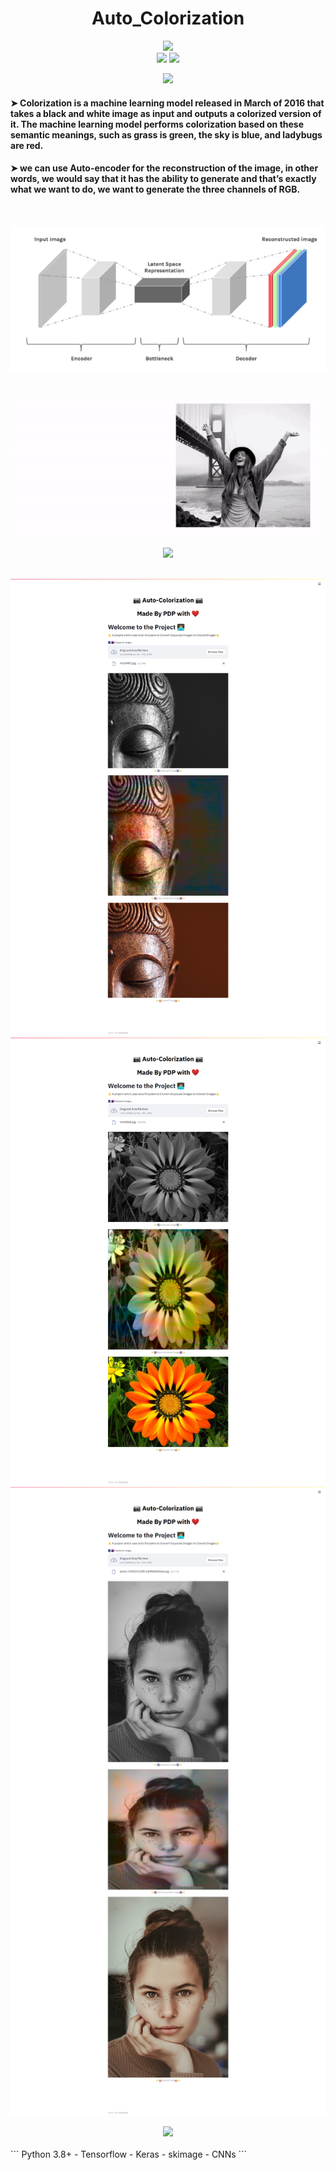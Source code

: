 # <div align="center"> Auto_Colorization
<p align='center'> 
 <img src="https://img.shields.io/badge/Auto Colorization--blue?style=for-the-badge"/>
 <br>
 <img src="https://forthebadge.com/images/badges/built-with-love.svg" />
 <img src="http://ForTheBadge.com/images/badges/made-with-python.svg"/>
</p>
</div>
<div align="center"> 
  <img src="https://img.shields.io/badge/Product%20Description-orange?logo=Pinterest&style=for-the-badge" /> 
</div>

#### ➤ Colorization is a machine learning model released in March of 2016 that takes a black and white image as input and outputs a colorized version of it. The machine learning model performs colorization based on these semantic meanings, such as grass is green, the sky is blue, and ladybugs are red.
#### ➤ we can use Auto-encoder for the reconstruction of the image, in other words, we would say that it has the ability to generate and that’s exactly what we want to do, we want to generate the three channels of RGB.
<br>
 <p align='center'> 
 <img src="https://github.com/PrathameshDeshpande/Auto_Colorization/blob/main/sample_shots/1_WPKoXt1XfCXySpXINCMlzw.png" />
  <br><br><br>
  <img src="https://github.com/PrathameshDeshpande/Auto_Colorization/blob/main/sample_shots/1_38b2M-O5x5TgHtUu-VvmNA.gif" />
</p>
</div> 
<div align="center"> 
  <img src="https://img.shields.io/badge/Product%20Images-orange?logo=Pinterest&style=for-the-badge" /> 
</div>
  <br>
  
 <p align='center'> 
 <img src="https://github.com/PrathameshDeshpande/Auto_Colorization/blob/main/sample_shots/screencapture-localhost-8501-2021-05-06-21_04_46.png" />
 <img src="https://github.com/prathameshdeshpande/Auto_Colorization/blob/main/sample_shots/screencapture-localhost-8501-2021-05-06-21_22_36.png" />
 <img src="https://github.com/prathameshdeshpande/Auto_Colorization/blob/main/sample_shots/screencapture-localhost-8501-2021-05-06-21_58_12.png"  />
</p>
</div> 
  
  <div align="center"> 
  <img src="https://img.shields.io/badge/Tech%20Stack%20Used-chocolate?logo=Tesla&style=for-the-badge" /> 
  </div>
  <br>
    ```
  Python 3.8+
  - Tensorflow
  - Keras
  - skimage
  - CNNs
  ```
